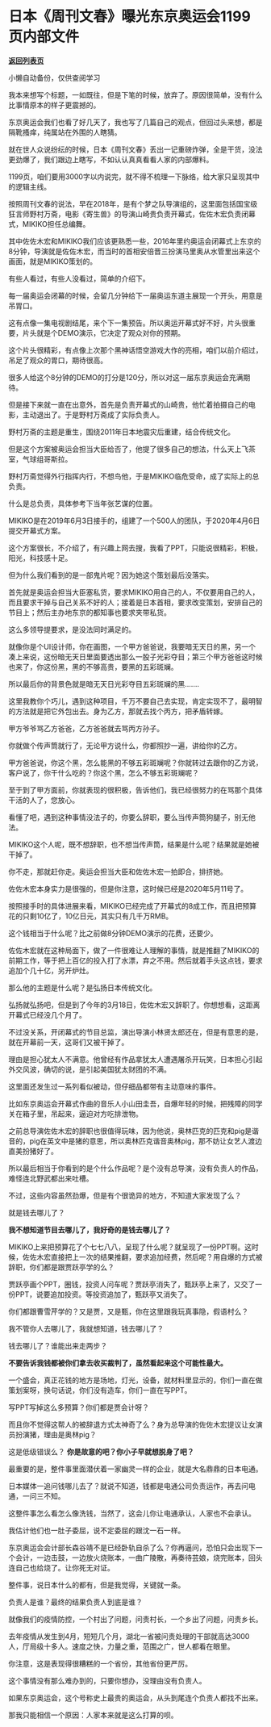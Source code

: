 # 日本《周刊文春》曝光东京奥运会1199页内部文件

[**返回列表页**](/gzh/记忆承载)

小懒自动备份，仅供查阅学习

我本来想写个标题，一如既往，但是下笔的时候，放弃了。原因很简单，没有什么比事情原本的样子更震撼的。  

  

东京奥运会我们也看了好几天了，我也写了几篇自己的观点，但回过头来想，都是隔靴搔痒，纯属站在外围的人瞎猜。  

  

就在世人众说纷纭的时候，日本《周刊文春》丢出一记重磅炸弹，全是干货，没法更劲爆了，我们跟边上瞎写，不如认认真真看看人家的内部爆料。  

  

1199页，咱们要用3000字以内说完，就不得不梳理一下脉络，给大家只呈现其中的逻辑主线。

  

按照周刊文春的说法，早在2018年，是有个梦之队导演组的，这里面包括国宝级狂言师野村万斋，电影《寄生兽》的导演山崎贵负责开幕式，佐佐木宏负责闭幕式，MIKIKO担任总编舞。

  

其中佐佐木宏和MIKIKO我们应该更熟悉一些，2016年里约奥运会闭幕式上东京的8分钟，导演就是佐佐木宏，而当时的首相安倍晋三扮演马里奥从水管里出来这个画面，就是MIKIKO策划的。

  

有些人看过，有些人没看过，简单的介绍下。  

  

每一届奥运会闭幕的时候，会留几分钟给下一届奥运东道主展现一个开头，用意是吊胃口。

  

这有点像一集电视剧结尾，来个下一集预告。所以奥运开幕式好不好，片头很重要，片头就是个DEMO演示，它决定了观众对你的预期。

  

这个片头很精彩，有点像上次那个黑神话悟空游戏大作的亮相，咱们以前介绍过，吊足了观众的胃口，期待很高。

  

很多人给这个8分钟的DEMO的打分是120分，所以对这一届东京奥运会充满期待。

  

但是接下来就一直在出意外，首先是负责开幕式的山崎贵，他忙着拍摄自己的电影，主动退出了。于是野村万斋成了实际负责人。

  

野村万斋的主题是重生，围绕2011年日本地震灾后重建，结合传统文化。

  

但是这个方案被奥运会担当大臣给否了，他提了很多自己的想法，什么天上飞茶室，气球组哥斯拉。

  

野村万斋觉得外行指挥内行，不想鸟他，于是MIKIKO临危受命，成了实际上的总负责。

  

什么是总负责，具体参考下当年张艺谋的位置。

  

MIKIKO是在2019年6月3日接手的，组建了一个500人的团队，于2020年4月6日提交开幕式方案。  

  

这个方案很长，不介绍了，有兴趣上网去搜，我看了PPT，只能说很精彩，积极，阳光，科技感十足。

  

但为什么我们看到的是一部鬼片呢？因为她这个策划最后没落实。

  

首先就是奥运会担当大臣塞私货，要求MIKIKO用自己的人，不仅要用自己的人，而且要求干掉与自己关系不好的人；接着是日本首相，要求改变策划，安排自己的节目上；然后主办地东京的都知事也要求夹带私货。

  

这么多领导提要求，是没法同时满足的。  

  

就像你是个UI设计师，你在画图，一个甲方爸爸说，我要暗无天日的黑，另一个凑上来说，这份暗无天日里面要透出那么一股子光彩夺目；第三个甲方爸爸这时候也来了，你这份黑，黑的不够高贵，要黑的五彩斑斓。

  

所以最后你的背景色就是暗无天日光彩夺目五彩斑斓的黑.......

  

这里我教你个巧儿，遇到这种项目，千万不要自己去实现，肯定实现不了，最明智的方法就是把它外包出去。身为乙方，那就去找个丙方，把矛盾转嫁。

  

甲方爷爷骂乙方爸爸，乙方爸爸就去骂丙方孙子。

  

你就做个传声筒就行了，无论甲方说什么，你都照抄一遍，讲给你的乙方。  

  

甲方爸爸说，你这个黑，怎么能黑的不够五彩斑斓呢？你就转过去跟你的乙方说，客户说了，你干什么吃的？你这个黑，怎么不够五彩斑斓呢？  

  

至于到了甲方面前，你就表现的很积极，告诉他们，我已经很努力的在骂那个具体干活的人了，您放心。  

  

看懂了吧，遇到这种事情没法子的，你要么辞职，要么当传声筒狗腿子，别无他法。  

  

MIKIKO这个人呢，既不想辞职，也不想当传声筒，结果是什么呢？结果就是她被干掉了。

  

你不走，那就赶你走。奥运会担当大臣和佐佐木宏一拍即合，排挤她。

  

佐佐木宏本身实力是很强的，但是你注意，这时候已经是2020年5月11号了。

  

按照接手时的具体进展来看，MIKIKO已经完成了开幕式的8成工作，而且把预算花的只剩10亿了，10亿日元，其实只有几千万RMB。

  

这个钱相当于什么呢？比之前做8分钟DEMO演示的花费，还要少。  

  

佐佐木宏就在这种局面下，做了一件很难让人理解的事情，就是推翻了MIKIKO的前期工作，等于把上百亿的投入打了水漂，弃之不用。然后就着手头这点钱，要求追加个几十亿，另开炉灶。

  

那么他的主题是什么呢？是弘扬日本传统文化。

  

弘扬就弘扬吧，但是到了今年的3月18日，佐佐木宏又辞职了。你想想看，这距离开幕式已经没几个月了。

  

不过没关系，开闭幕式的节目总监，演出导演小林贤太郎还在，但是有意思的是，就在开幕前一天，这哥们又被干掉了。

  

理由是担心犹太人不满意。他曾经有作品拿犹太人遭遇屠杀开玩笑，日本担心引起外交风波，确切的说，是引起美国犹太财团的不满。

  

这里面还发生过一系列看似被动，但仔细品都带有主动意味的事件。  

  

比如东京奥运会开幕式作曲的音乐人小山田圭吾，自爆年轻的时候，把残障的同学关在箱子里，吊起来，逼迫对方吃排泄物。

  

之前总导演佐佐木宏的辞职也很值得玩味，因为他说，奥林匹克的匹克和pig是谐音的，pig在英文中是猪的意思，所以奥林匹克谐音奥林pig，那不妨让女艺人渡边直美扮猪好了。

  

所以最后相当于你看到的是个什么作品呢？是个没有总导演，没有负责人的作品，难怪连北野武都出来吐槽。  

  

不过，这些内容虽然劲爆，但是有个很诡异的地方，不知道大家发现了么？  

  

就是钱去哪儿了？  

  

 **我不想知道节目去哪儿了，我好奇的是钱去哪儿了？**

  

MIKIKO上来把预算花了个七七八八，呈现了什么呢？就呈现了一份PPT啊。这时候，佐佐木宏直接把上一次的结果推翻，要求追加经费，然后呢？用自爆的方式被辞职，你们都是跟贾跃亭学的么？

  

贾跃亭画个PPT，圈钱，投资人问车呢？贾跃亭消失了，甄跃亭上来了，又交了一份PPT，说要追加投资。等投资追加了，甄跃亭又消失了。

  

你们都跟曹雪芹学的？又是贾，又是甄，你在这里跟我玩真事隐，假语村么？

  

我不管你人去哪儿了，我就想知道，钱去哪儿了？  

  

钱去哪儿了？谁能出来走两步？

  

 **不要告诉我钱都被你们拿去收买裁判了，虽然看起来这个可能性最大。**

  

一个盛会，真正花钱的地方是场地，灯光，设备，就材料里显示的，你们一直在做策划案呀，换句话说，你们没有造车，你们一直在写PPT。  

  

写PPT写掉这么多预算？你们都是贾会计呀？

  

而且你不觉得这帮人的被辞退方式太神奇了么？身为总导演的佐佐木宏提议让女演员扮演猪，理由是奥林pig？

  

这是低级错误么？ **你是故意的吧？你小子早就想脱身了吧？**  

  

最重要的是，整件事里面潜伏着一家幽灵一样的企业，就是大名鼎鼎的日本电通。  

  

日本媒体一追问钱哪儿去了？就说不知道，钱都是电通公司负责运作，再去问电通，一问三不知。  

  

这整件事怎么看怎么像洗钱，当然了，这会儿你让电通承认，人家也不会承认。

  

我估计他们也一肚子委屈，说不定委屈的跟沈一石一样。  

  

东京奥运会会计部长森谷靖不是已经卧轨自杀了么？你再逼问，恐怕只会出现下一个会计，一边击鼓，一边放火烧账本，一曲广陵散，再奏待芸娘，烧完账本，回头连自己也给烧了。让你死无对证。

  

整件事，说日本什么的都有，但是我觉得，关键就一条。

  

负责人是谁？最终的结果负责人到底是谁？

  

就像我们的疫情防控，一个村出了问题，问责村长，一个乡出了问题，问责乡长。  

  

去年疫情从发生到4月，短短几个月，湖北一省被问责处理的干部就高达3000人，厅局级十多人。速度之快，力量之重，范围之广，世人都看在眼里。

  

你注意，这是表现得很糟糕的一个省份，其他省份更严厉。  

  

这个事情没有那么难办到的，只要你想办，没理由没有负责人。  

  

如果东京奥运会，这个号称史上最贵的奥运会，从头到尾连个负责人都找不出来。  

  

那我只能相信一个原因：人家本来就是这么打算的呗。

